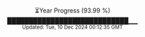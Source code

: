 <p align="center">
⏳Year Progress (93.99 %)<br>
████████████████████████████▁▁ <br>
<sub>Updated: Tue, 10 Dec 2024 00:12:35 GMT</sub>
</p>

